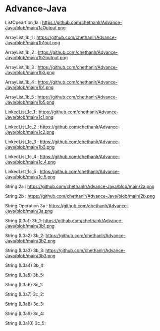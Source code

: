 # Advance-Java 
ListOpeartion_1a : https://github.com/chethanlr/Advance-Java/blob/main/1aOutput.png

ArrayList_1b_1 : https://github.com/chethanlr/Advance-Java/blob/main/1b1out.png

ArrayList_1b_2 : https://github.com/chethanlr/Advance-Java/blob/main/1b2output.png

ArrayList_1b_3 : https://github.com/chethanlr/Advance-Java/blob/main/1b3.png

ArrayList_1b_4 : https://github.com/chethanlr/Advance-Java/blob/main/1b1.png

ArrayList_1b_5 : https://github.com/chethanlr/Advance-Java/blob/main/1b5.png

LinkedList_1c_1 : https://github.com/chethanlr/Advance-Java/blob/main/1c1.png

LinkedList_1c_2 : https://github.com/chethanlr/Advance-Java/blob/main/1c2.png

LinkedList_1c_3 : https://github.com/chethanlr/Advance-Java/blob/main/1b3.png

LinkedList_1c_4 : https://github.com/chethanlr/Advance-Java/blob/main/1c.4.png

LinkedList_1c_5 : https://github.com/chethanlr/Advance-Java/blob/main/1c.5.png

String 2a : https://github.com/chethanlr/Advance-Java/blob/main/2a.png

String 2b : https://github.com/chethanlr/Advance-Java/blob/main/2b.png

String Operation 3a :  https://github.com/chethanlr/Advance-Java/blob/main/3a.png

String (L3a1) 3b_1: https://github.com/chethanlr/Advance-Java/blob/main/3b1.png

String (L3a2) 3b_2: https://github.com/chethanlr/Advance-Java/blob/main/3b2.png

String (L3a3) 3b_3: https://github.com/chethanlr/Advance-Java/blob/main/3b3.png

String (L3a4) 3b_4:

String (L3a5) 3b_5:

String (L3a6) 3c_1:

String (L3a7) 3c_2:

String (L3a8) 3c_3:

String (L3a9) 3c_4:

String (L3a10) 3c_5:








